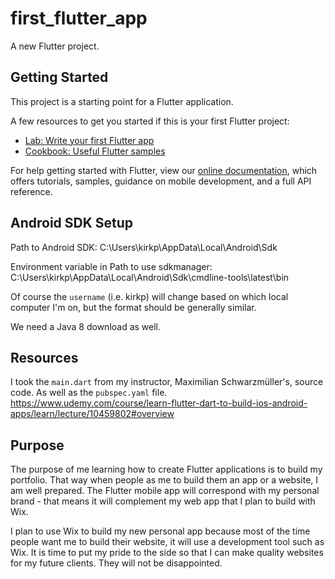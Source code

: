 # first_flutter_app

A new Flutter project.

## Getting Started

This project is a starting point for a Flutter application.

A few resources to get you started if this is your first Flutter project:

- [Lab: Write your first Flutter app](https://flutter.dev/docs/get-started/codelab)
- [Cookbook: Useful Flutter samples](https://flutter.dev/docs/cookbook)

For help getting started with Flutter, view our
[online documentation](https://flutter.dev/docs), which offers tutorials,
samples, guidance on mobile development, and a full API reference.

## Android SDK Setup

Path to Android SDK:
C:\Users\kirkp\AppData\Local\Android\Sdk

Environment variable in Path to use sdkmanager:
C:\Users\kirkp\AppData\Local\Android\Sdk\cmdline-tools\latest\bin

Of course the `username` (i.e. kirkp) will change based on which local computer I'm on, but the format should be generally similar.

We need a Java 8 download as well.

## Resources

I took the `main.dart` from my instructor, Maximilian Schwarzmüller's, source code. As well as the `pubspec.yaml` file.
https://www.udemy.com/course/learn-flutter-dart-to-build-ios-android-apps/learn/lecture/10459802#overview

## Purpose

The purpose of me learning how to create Flutter applications is to build my portfolio. That way when people as me to build them an app or a website, I am well prepared. The Flutter mobile app will correspond with my personal brand - that means it will complement my web app that I plan to build with Wix.

I plan to use Wix to build my new personal app because most of the time people want me to build their website, it will use a development tool such as Wix. It is time to put my pride to the side so that I can make quality websites for my future clients. They will not be disappointed.